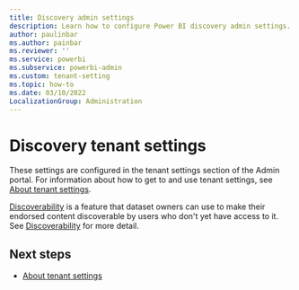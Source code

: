 ```yaml
---
title: Discovery admin settings
description: Learn how to configure Power BI discovery admin settings.
author: paulinbar
ms.author: painbar
ms.reviewer: ''
ms.service: powerbi
ms.subservice: powerbi-admin
ms.custom: tenant-setting
ms.topic: how-to
ms.date: 03/10/2022
LocalizationGroup: Administration
---
```


# Discovery tenant settings

These settings are configured in the tenant settings section of the Admin portal. For information about how to get to and use tenant settings, see [About tenant settings](/power-bi/admin/service-admin-portal-about-tenant-settings).

[Discoverability](/power-bi/collaborate-share/service-discovery) is a feature that dataset owners can use to make their endorsed content discoverable by users who don't yet have access to it. See [Discoverability](/power-bi/collaborate-share/service-discovery) for more detail.

## Next steps

* [About tenant settings](/power-bi/admin/service-admin-portal-about-tenant-settings)